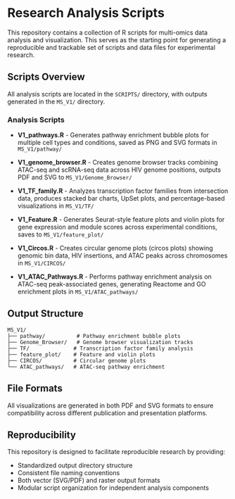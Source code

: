 # Research Analysis Scripts

This repository contains a collection of R scripts for multi-omics data analysis and visualization. This serves as the starting point for generating a reproducible and trackable set of scripts and data files for experimental research.

## Scripts Overview

All analysis scripts are located in the `SCRIPTS/` directory, with outputs generated in the `MS_V1/` directory.

### Analysis Scripts

- **V1_pathways.R** - Generates pathway enrichment bubble plots for multiple cell types and conditions, saved as PNG and SVG formats in `MS_V1/pathway/`

- **V1_genome_browser.R** - Creates genome browser tracks combining ATAC-seq and scRNA-seq data across HIV genome positions, outputs PDF and SVG to `MS_V1/Genome_Browser/`

- **V1_TF_family.R** - Analyzes transcription factor families from intersection data, produces stacked bar charts, UpSet plots, and percentage-based visualizations in `MS_V1/TF/`

- **V1_Feature.R** - Generates Seurat-style feature plots and violin plots for gene expression and module scores across experimental conditions, saves to `MS_V1/feature_plot/`

- **V1_Circos.R** - Creates circular genome plots (circos plots) showing genomic bin data, HIV insertions, and ATAC peaks across chromosomes in `MS_V1/CIRCOS/`

- **V1_ATAC_Pathways.R** - Performs pathway enrichment analysis on ATAC-seq peak-associated genes, generating Reactome and GO enrichment plots in `MS_V1/ATAC_pathways/`

## Output Structure

```
MS_V1/
├── pathway/          # Pathway enrichment bubble plots
├── Genome_Browser/   # Genome browser visualization tracks  
├── TF/              # Transcription factor family analysis
├── feature_plot/    # Feature and violin plots
├── CIRCOS/          # Circular genome plots
└── ATAC_pathways/   # ATAC-seq pathway enrichment
```

## File Formats

All visualizations are generated in both PDF and SVG formats to ensure compatibility across different publication and presentation platforms.

## Reproducibility

This repository is designed to facilitate reproducible research by providing:
- Standardized output directory structure
- Consistent file naming conventions
- Both vector (SVG/PDF) and raster output formats
- Modular script organization for independent analysis components
